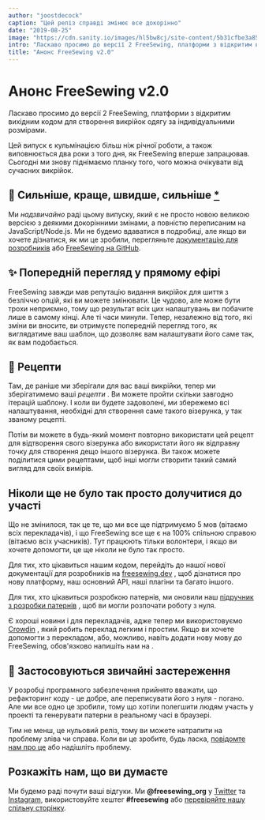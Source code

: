 ```yaml
---
author: "joostdecock"
caption: "Цей реліз справді змінює все докорінно"
date: "2019-08-25"
image: "https://cdn.sanity.io/images/hl5bw8cj/site-content/5b31cfbe3a85cee5519e12afe767ca3249588463-2000x1126.jpg"
intro: "Ласкаво просимо до версії 2 FreeSewing, платформи з відкритим вихідним кодом для створення викрійок одягу за індивідуальними розмірами."
title: "Анонс FreeSewing v2.0"
---
```



# Анонс FreeSewing v2.0

Ласкаво просимо до версії 2 FreeSewing, платформи з відкритим вихідним кодом для створення викрійок одягу за індивідуальними розмірами.

Цей випуск є кульмінацією більш ніж річної роботи, а також виповнюється два роки з того дня, як FreeSewing вперше запрацював. Сьогодні ми знову піднімаємо планку того, чого можна очікувати від сучасних викрійок.

## 🦄 Сильніше, краще, швидше, сильніше [\*](https://www.youtube.com/watch?v=GDpmVUEjagg)


Ми *надзвичайно* раді цьому випуску, який є не просто новою великою версією з деякими докорінними змінами, а повністю переписаним на JavaScript/Node.js.  Ми не будемо вдаватися в подробиці, але якщо ви хочете дізнатися, як ми це зробили, перегляньте [документацію для розробників](https://freesewing.dev) або [FreeSewing на GitHub](https://github.com/freesewing).


## ✨ Попередній перегляд у прямому ефірі

FreeSewing завжди мав репутацію видання викрійок для шиття з безліччю опцій, які ви можете змінювати. Це чудово, але може бути трохи неприємно, тому що результат всіх цих налаштувань ви побачите лише в самому кінці. Але ті часи минули. Тепер, незалежно від того, які зміни ви вносите, ви отримуєте попередній перегляд того, як виглядатиме ваш шаблон, що дозволяє вам налаштувати його саме так, як вам подобається.

## 🧂 Рецепти

Там, де раніше ми зберігали для вас ваші викрійки, тепер ми зберігатимемо ваші *рецепти* . Ви можете пройти скільки завгодно ітерацій шаблону. І коли ви будете задоволені, ми збережемо всі налаштування, необхідні для створення саме такого візерунка, у так званому рецепті.

Потім ви можете в будь-який момент повторно використати цей рецепт для відтворення свого візерунка або використати його як відправну точку для створення дещо іншого візерунка. Ви також можете поділитися цими рецептами, щоб інші могли створити такий самий вигляд для своїх вимірів.

## Ніколи ще не було так просто долучитися до участі

Що не змінилося, так це те, що ми все ще підтримуємо 5 мов (вітаємо всіх перекладачів), і що FreeSewing все ще є на 100% спільною справою (вітаємо всіх учасників). Тут працюють тільки волонтери, і якщо ви хочете допомогти, це ще ніколи не було так просто.

Для тих, хто цікавиться нашим кодом, перейдіть до нашої нової документації для розробників на [freesewing.dev](https://freesewing.dev) , щоб дізнатися про нову платформу, наш основний API, наші плагіни та багато іншого.

Для тих, хто цікавиться розробкою патернів, ми оновили наш [підручник з розробки патернів](https://freesewing.dev/tutorial) , щоб ви могли розпочати роботу з нуля.

Є хороші новини і для перекладачів, адже тепер ми використовуємо [Crowdin](https://crowdin.com/) , який робить переклад легким і простим. Якщо ви хочете допомогти з перекладом, або, можливо, навіть додати нову мову до FreeSewing, обов'язково напишіть нам на
.



## 💩 Застосовуються звичайні застереження

У розробці програмного забезпечення прийнято вважати, що рефакторинг коду - це добре, але переписувати його з нуля - погано. Але ми все одно це зробили, тому що хотіли полегшити людям участь у проекті та генерувати патерни в реальному часі в браузері.

Тим не менш, це нульовий реліз, тому ви можете натрапити на проблему зліва чи справа. Коли ви це зробите, будь ласка, [повідомте нам про це](https://discord.freesewing.org/) або надішліть проблему. 



## Розкажіть нам, що ви думаєте

Ми будемо раді почути ваші відгуки. Ми **@freesewing\_org** у [Twitter](https://twitter.com/freesewing_org) та [Instagram](https://instagram.com/freesewing_org), використовуйте хештег **#freesewing** або [перевіряйте нашу спільну сторінку](/share).

